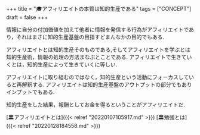 +++
title = "🎓アフィリエイトの本質は知的生産である"
tags = ["CONCEPT"]
draft = false
+++

情報に自分の付加価値を加えて他者に情報を発信する行為がアフィリエイトであり，それはまさに知的生産基盤の目指すどまんなかの目的でもある.

アフィリエイトとは知的生産そのものである,そしてアフィリエイトを学ぶとは知的生産術，情報の処理の方法まなぶとことである. アフィリエイトで生きていくとは，知的生産によって生きていくに等しい.

アフィリエイトに取り組むのではなく，知的生産という活動にフォーカスしていると再解釈する. アフィリエイトは知的生産基盤のアウトプットの部分でもありインプットでもある.

知的生産をした結果，報酬としてお金を得るということがアフィリエイトだ.

[🏛アフィリエイトとは]({{< relref "20220107105917.md" >}}) [🏛勉強とは]({{< relref "20220128184558.md" >}})
